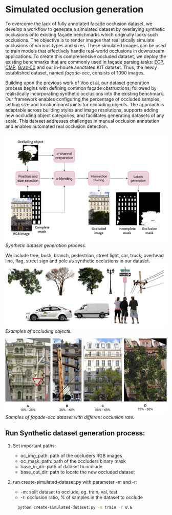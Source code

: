 # Simulated occlusion generation

To overcome the lack of fully annotated façade occlusion dataset, we develop a workflow to generate a simulated dataset by overlaying synthetic occlusions onto existing façade benchmarks which originally lacks such occlusions. The objective is to render images that realistically simulate occlusions of various types and sizes. These simulated images can be used to train models that effectively handle real-world occlusions in downstream applications. To create this comprehensive occluded dataset, we deploy the existing benchmarks that are commonly used in façade parsing tasks: [ECP](https://ieeexplore.ieee.org/document/5540068), [CMP](https://cmp.felk.cvut.cz/~tylecr1/facade/), [Graz-50](https://ieeexplore.ieee.org/document/6247857) and our in-house annotated KIT dataset. Thus, the newly established dataset, named *façade-occ*, consists of 1090 images.

Building upon the previous work of [Voo et al](https://arxiv.org/pdf/2205.06218), our dataset generation process begins with defining common façade obstructions, followed by realistically incorporating synthetic occlusions into the existing benchmark. Our framework enables configuring the percentage of occluded samples, setting size and location constraints for occluding objects. The approach is adaptable across building styles and image resolutions, supports adding new occluding object categories, and facilitates generating datasets of any scale. This dataset addresses challenges in manual occlusion annotation and enables automated real occlusion detection.

![](images/sim-dataset.png)
*Synthetic dataset generation process.*

We include tree, bush, branch, pedestrian, street light, car, truck, overhead line, flag, street sign and pole as synthetic occlusions in our dataset.
![](images/occluders-2.png)
*Examples of occluding objects.*

![](images/occ-info.png)
*Samples of façade-occ dataset with different occlusion rate.*

## Run Synthetic dataset generation process:

1. Set important paths:
   - oc_img_path: path of the occluders RGB images
   - oc_mask_path: path of the occluders binary mask
   - base_in_dir: path of dataset to occlude
   - base_out_dir: path to locate the new occluded dataset

2. run create-simulated-dataset.py with parameter -m and -r:
   - -m: split dataset to occlude, eg. train, val, test
   - -r: occlusion ratio, % of samples in the dataset to occlude
   ```bash
     python create-simulated-dataset.py -m train -r 0.6
   ```
